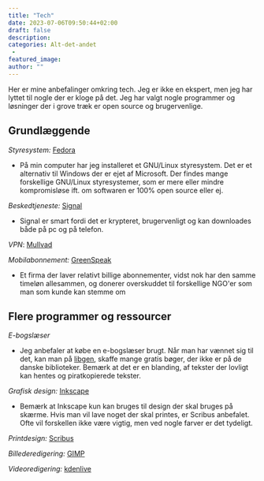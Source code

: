 ```yaml
---
title: "Tech"
date: 2023-07-06T09:50:44+02:00
draft: false
description:
categories: Alt-det-andet
 -
featured_image:
author: ""
---
```


Her er mine anbefalinger omkring tech. Jeg er ikke en ekspert, men jeg har lyttet til nogle der er kloge på det. Jeg har valgt nogle programmer og løsninger der i grove træk er open source og brugervenlige.

## Grundlæggende

*Styresystem:* [Fedora](https://fedoraproject.org/)

- På min computer har jeg installeret et GNU/Linux styresystem. Det er et alternativ til Windows der er ejet af Microsoft. Der findes mange forskellige GNU/Linux styresystemer, som er mere eller mindre kompromisløse ift. om softwaren er 100% open source eller ej.

*Beskedtjeneste:* [Signal](https://signal.org)

- Signal er smart fordi det er krypteret, brugervenligt og kan downloades både på pc og på telefon.

*VPN*: [Mullvad](https://mullvad.net/)

*Mobilabonnement:* [GreenSpeak](https://greenspeak.dk)

- Et firma der laver relativt billige abonnementer, vidst nok har den samme timeløn allesammen, og donerer overskuddet til forskellige NGO'er som man som kunde kan stemme om

## Flere programmer og ressourcer

*E-bogslæser*

- Jeg anbefaler at købe en e-bogslæser brugt. Når man har vænnet sig til det, kan man på [libgen](https://libgen.rs), skaffe mange gratis bøger, der ikke er på de danske biblioteker. Bemærk at det er en blanding, af tekster der lovligt kan hentes og piratkopierede tekster.

*Grafisk design:* [Inkscape](https://inkscape.org)

- Bemærk at Inkscape kun kan bruges til design der skal bruges på skærme. Hvis man vil lave noget der skal printes, er Scribus anbefalet. Ofte vil forskellen ikke være vigtig, men ved nogle farver er det tydeligt.

*Printdesign:* [Scribus](https://www.scribus.net/)

*Billederedigering:* [GIMP](https://gimp.org)

*Videoredigering:* [kdenlive](https://kdenlive.org)
